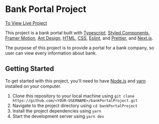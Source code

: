 # Bank Portal Project

[To View Live Project](https://bank-portfolio.vercel.app/)

This project is a bank portal built with [Typescript](https://www.typescriptlang.org/), [Styled Components](https://styled-components.com/), [Framer Motion](https://www.framer.com/motion/), [Ant Design](https://ant.design/), [HTML](https://html.com/), [CSS](https://developer.mozilla.org/en-US/docs/Web/CSS), [Eslint](https://eslint.org/), and [Prettier](https://prettier.io/), and [Next.js](https://nextjs.org/).

The purpose of this project is to provide a portal for a bank company, so user can view every information about bank.

## Getting Started

To get started with this project, you'll need to have [Node.js](https://nodejs.org/) and [yarn](https://www.npmjs.com/) installed on your computer.

1. Clone this repository to your local machine using `git clone https://github.com/<YOUR-USERNAME>/bankPortalProject.git`
2. Navigate to the project directory using `cd bankPortalProject`
3. Install the project dependencies using `yarn`
4. Start the development server using `yarn dev`
